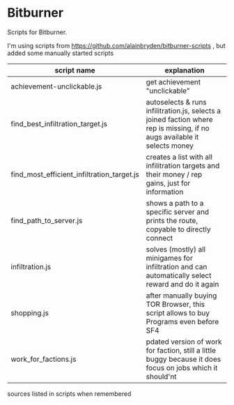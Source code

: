 # Bitburner

Scripts for Bitburner.


I'm using scripts from https://github.com/alainbryden/bitburner-scripts , but added some manually started scripts

| script name | explanation |
| ---- | ---- |
| achievement-unclickable.js | get achievement "unclickable" |
| find_best_infiltration_target.js | autoselects & runs infilitration.js, selects a joined faction where rep is missing, if no augs available it selects money |
| find_most_efficient_infiltration_target.js | 	creates a list with all infilitration targets and their money / rep gains, just for information |
| find_path_to_server.js | shows a path to a specific server and prints the route, copyable to directly connect |
| infiltration.js | solves (mostly) all minigames for infiltration and can automatically select reward and do it again |
| shopping.js |	after manually buying TOR Browser, this script allows to buy Programs even before SF4 |
| work_for_factions.js | pdated version of work for faction, still a little buggy because it does focus on jobs which it should'nt |

sources listed in scripts when remembered
